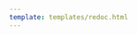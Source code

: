 ```yaml
---
template: templates/redoc.html
---
```


<redoc spec-url="../../apis/restapis/authorized-apps-v2.yaml" theme='{{redoc_theme}}'></redoc>
